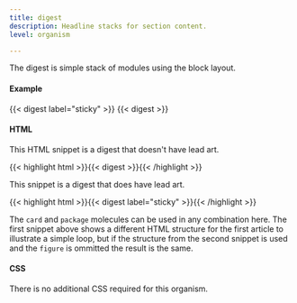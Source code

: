 ```yaml
---
title: digest
description: Headline stacks for section content.
level: organism

---
```

The digest is simple stack of modules using the block layout.

#### Example
<div class="example grid">
  {{< digest label="sticky" >}}
  {{< digest >}}
</div>

#### HTML

This HTML snippet is a digest that doesn't have lead art.

{{< highlight html >}}{{< digest >}}{{< /highlight >}}

This snippet is a digest that does have lead art.

{{< highlight html >}}{{< digest label="sticky" >}}{{< /highlight >}}

The `card` and `package` molecules can be used in any combination here. The first snippet above shows a different HTML structure for the first article to illustrate a simple loop, but if the structure from the second snippet is used and the `figure` is ommitted the result is the same.

#### CSS

There is no additional CSS required for this organism.
